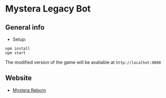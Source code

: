 # Mystera Legacy Bot

## General info

- Setup:

```
npm install
npm start
```

The modified version of the game will be avaliable at `http://localhot:8000`

## Website

- [Mystera Reborn](https://pimentelm.github.io/mystera-reborn/)
